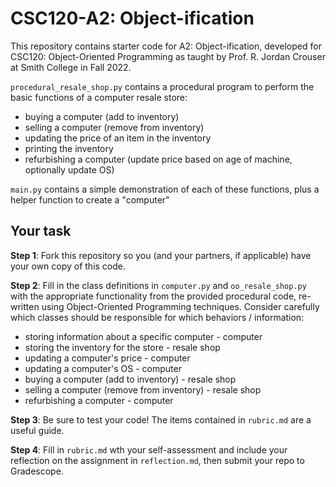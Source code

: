 # CSC120-A2: Object-ification

This repository contains starter code for A2: Object-ification, developed for CSC120: Object-Oriented Programming as taught by Prof. R. Jordan Crouser at Smith College in Fall 2022.
  
 `procedural_resale_shop.py` contains a procedural program to perform the basic functions of a computer resale store:
   - buying a computer (add to inventory)
   - selling a computer (remove from inventory)
   - updating the price of an item in the inventory
   - printing the inventory
   - refurbishing a computer (update price based on age of machine, optionally update OS)
   
  `main.py` contains a simple demonstration of each of these functions, plus a helper function to create a "computer"
  
  ## Your task
  
  **Step 1**: Fork this repository so you (and your partners, if applicable) have your own copy of this code.
  
  **Step 2**: Fill in the class definitions in `computer.py` and `oo_resale_shop.py` with the appropriate functionality from the provided procedural code, re-written using Object-Oriented Programming techniques. Consider carefully which classes should be responsible for which behaviors / information:
  - storing information about a specific computer - computer
  - storing the inventory for the store - resale shop
  - updating a computer's price - computer
  - updating a computer's OS - computer
  - buying a computer (add to inventory) - resale shop
  - selling a computer (remove from inventory) - resale shop
  - refurbishing a computer - computer

 **Step 3**: Be sure to test your code! The items contained in `rubric.md` are a useful guide.
 
**Step 4**: Fill in `rubric.md` wth your self-assessment and include your reflection on the assignment in `reflection.md`, then submit your repo to Gradescope.

